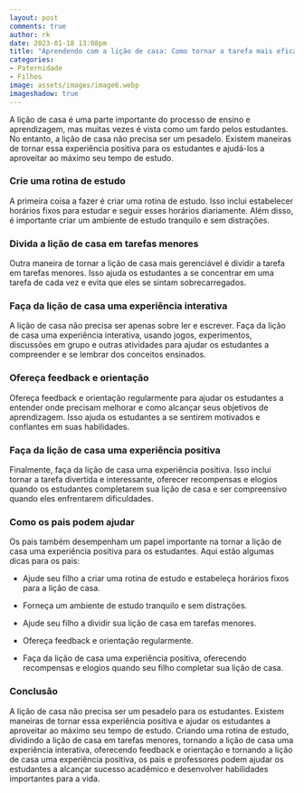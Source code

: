 ```yaml
---
layout: post
comments: true
author: rk
date: 2023-01-18 13:08pm
title: "Aprendendo com a lição de casa: Como tornar a tarefa mais eficaz e prazerosa"
categories:
- Paternidade
- Filhos
image: assets/images/image6.webp
imageshadow: true
---
```


A lição de casa é uma parte importante do processo de ensino e aprendizagem, mas muitas vezes é vista como um fardo pelos estudantes. No entanto, a lição de casa não precisa ser um pesadelo. Existem maneiras de tornar essa experiência positiva para os estudantes e ajudá-los a aproveitar ao máximo seu tempo de estudo.

### Crie uma rotina de estudo

A primeira coisa a fazer é criar uma rotina de estudo. Isso inclui estabelecer horários fixos para estudar e seguir esses horários diariamente. Além disso, é importante criar um ambiente de estudo tranquilo e sem distrações.

### Divida a lição de casa em tarefas menores

Outra maneira de tornar a lição de casa mais gerenciável é dividir a tarefa em tarefas menores. Isso ajuda os estudantes a se concentrar em uma tarefa de cada vez e evita que eles se sintam sobrecarregados.

### Faça da lição de casa uma experiência interativa

A lição de casa não precisa ser apenas sobre ler e escrever. Faça da lição de casa uma experiência interativa, usando jogos, experimentos, discussões em grupo e outras atividades para ajudar os estudantes a compreender e se lembrar dos conceitos ensinados.

### Ofereça feedback e orientação

Ofereça feedback e orientação regularmente para ajudar os estudantes a entender onde precisam melhorar e como alcançar seus objetivos de aprendizagem. Isso ajuda os estudantes a se sentirem motivados e confiantes em suas habilidades.

### Faça da lição de casa uma experiência positiva

Finalmente, faça da lição de casa uma experiência positiva. Isso inclui tornar a tarefa divertida e interessante, oferecer recompensas e elogios quando os estudantes completarem sua lição de casa e ser compreensivo quando eles enfrentarem dificuldades.

### Como os pais podem ajudar

Os pais também desempenham um papel importante na tornar a lição de casa uma experiência positiva para os estudantes. Aqui estão algumas dicas para os pais:

* Ajude seu filho a criar uma rotina de estudo e estabeleça horários fixos para a lição de casa.

* Forneça um ambiente de estudo tranquilo e sem distrações.

* Ajude seu filho a dividir sua lição de casa em tarefas menores.

* Ofereça feedback e orientação regularmente.

* Faça da lição de casa uma experiência positiva, oferecendo recompensas e elogios quando seu filho completar sua lição de casa.

### Conclusão

A lição de casa não precisa ser um pesadelo para os estudantes. Existem maneiras de tornar essa experiência positiva e ajudar os estudantes a aproveitar ao máximo seu tempo de estudo. Criando uma rotina de estudo, dividindo a lição de casa em tarefas menores, tornando a lição de casa uma experiência interativa, oferecendo feedback e orientação e tornando a lição de casa uma experiência positiva, os pais e professores podem ajudar os estudantes a alcançar sucesso acadêmico e desenvolver habilidades importantes para a vida.